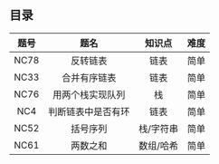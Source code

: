 ## 目录

|                             题号                             |                             题名                             |                            知识点                            |                             难度                             |
| :----------------------------------------------------------: | :----------------------------------------------------------: | :----------------------------------------------------------: | :----------------------------------------------------------: |
| <a href="../NC/NC78/topic.md" style="text-decoration:none">NC78</a> | <a href="../NC/NC78/topic.md" style="text-decoration:none">反转链表</a> |  <a href="./List.md" style="text-decoration:none">链表</a>   | <a href="./simpleness.md" style="text-decoration:none">简单</a> |
| <a href="../NC/NC33/topic.md" style="text-decoration:none">NC33</a> | <a href="../NC/NC33/topic.md" style="text-decoration:none">合并有序链表</a> |  <a href="./List.md" style="text-decoration:none">链表</a>   | <a href="./Simpleness.md" style="text-decoration:none">简单</a> |
| <a href="../NC/NC76/topic.md" style="text-decoration:none">NC76</a> | <a href="../NC/NC33/topic.md" style="text-decoration:none">用两个栈实现队列</a> |   <a href="./Stack.md" style="text-decoration:none">栈</a>   | <a href="./Simpleness.md" style="text-decoration:none">简单</a> |
| <a href="../NC/NC4/topic.md" style="text-decoration:none">NC4</a> | <a href="../NC/NC4/topic.md" style="text-decoration:none">判断链表中是否有环</a> |  <a href="./List.md" style="text-decoration:none">链表</a>   | <a href="./Simpleness.md" style="text-decoration:none">简单</a> |
| <a href="../NC/NC52/topic.md" style="text-decoration:none">NC52</a> | <a href="../NC/NC52/topic.md" style="text-decoration:none">括号序列</a> | <a href="./Stack.md" style="text-decoration:none">栈</a>/<a href="./String.md" style="text-decoration:none">字符串</a> | <a href="./Simpleness.md" style="text-decoration:none">简单</a> |
| <a href="../NC/NC61/topic.md" style="text-decoration:none">NC61</a> | <a href="../NC/NC61/topic.md" style="text-decoration:none">两数之和</a> | <a href="./Array.md" style="text-decoration:none">数组</a>/<a href="./Hash.md" style="text-decoration:none">哈希</a> | <a href="./Simpleness.md" style="text-decoration:none">简单</a> |

